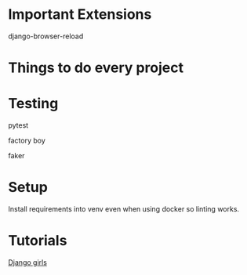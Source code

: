 # Important Extensions

django-browser-reload

# Things to do every project

# Testing

pytest

factory boy

faker

# Setup

Install requirements into venv even when using docker so linting works.

# Tutorials

[Django girls](https://tutorial.djangogirls.org/en/installation/#pythonanywhere-account)

